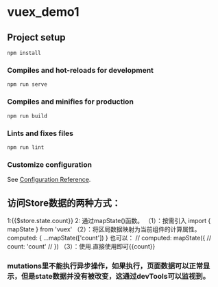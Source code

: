 # vuex_demo1

## Project setup
```
npm install
```

### Compiles and hot-reloads for development
```
npm run serve
```

### Compiles and minifies for production
```
npm run build
```

### Lints and fixes files
```
npm run lint
```

### Customize configuration
See [Configuration Reference](https://cli.vuejs.org/config/).

## 访问Store数据的两种方式：
1:{{$store.state.count}}
2: 通过mapState()函数。
（1）：按需引入 import { mapState } from 'vuex'
（2）：将区局数据映射为当前组件的计算属性。
  computed: {
    ...mapState(['count'])
  }
  也可以：
  // computed: mapState({
  //   count: 'count'
  // })
  （3）：使用.直接使用即可{{count}}
  ### mutations里不能执行异步操作，如果执行，页面数据可以正常显示，但是state数据并没有被改变，这通过devTools可以监视到。